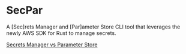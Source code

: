 # SecPar

A [Sec]rets Manager and [Par]ameter Store CLI tool that leverages the newly AWS SDK for Rust to manage secrets.

[Secrets Manager vs Parameter Store](https://medium.com/awesome-cloud/aws-difference-between-secrets-manager-and-parameter-store-systems-manager-f02686604eae)
